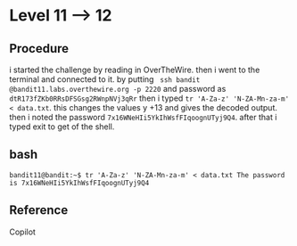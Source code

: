 # Level 11 --> 12

## Procedure
i started the challenge by reading in OverTheWire.
then i went to the terminal and connected to it.
by putting ` ssh bandit @bandit11.labs.overthewire.org -p 2220`
and password as `dtR173fZKb0RRsDFSGsg2RWnpNVj3qRr`
then i typed `tr 'A-Za-z' 'N-ZA-Mn-za-m' < data.txt`.
this changes the values y +13 and gives the decoded output.
then i noted the password `7x16WNeHIi5YkIhWsfFIqoognUTyj9Q4`.
after that i typed exit to get of the shell.

## bash
`bandit11@bandit:~$ tr 'A-Za-z' 'N-ZA-Mn-za-m' < data.txt
The password is 7x16WNeHIi5YkIhWsfFIqoognUTyj9Q4`

## Reference
Copilot
